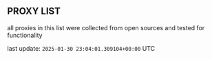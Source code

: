## PROXY LIST

all proxies in this list were collected from open sources and tested for functionality

last update: `2025-01-30 23:04:01.309104+00:00` UTC